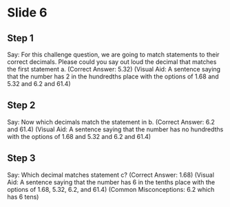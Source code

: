# Slide 6

## Step 1

Say: For this challenge question, we are going to match statements to their correct decimals. Please could you say out loud the decimal that matches the first statement a. (Correct Answer: 5.32) (Visual Aid: A sentence saying that the number has 2 in the hundredths place with the options of 1.68 and 5.32 and 6.2 and 61.4)

## Step 2

Say: Now which decimals match the statement in b. (Correct Answer: 6.2 and 61.4) (Visual Aid: A sentence saying that the number has no hundredths with the options of 1.68 and 5.32 and 6.2 and 61.4)

## Step 3

Say: Which decimal matches statement c? (Correct Answer: 1.68) (Visual Aid: A sentence saying that the number has 6 in the tenths place with the options of 1.68, 5.32, 6.2, and 61.4) (Common Misconceptions: 6.2 which has 6 tens)
